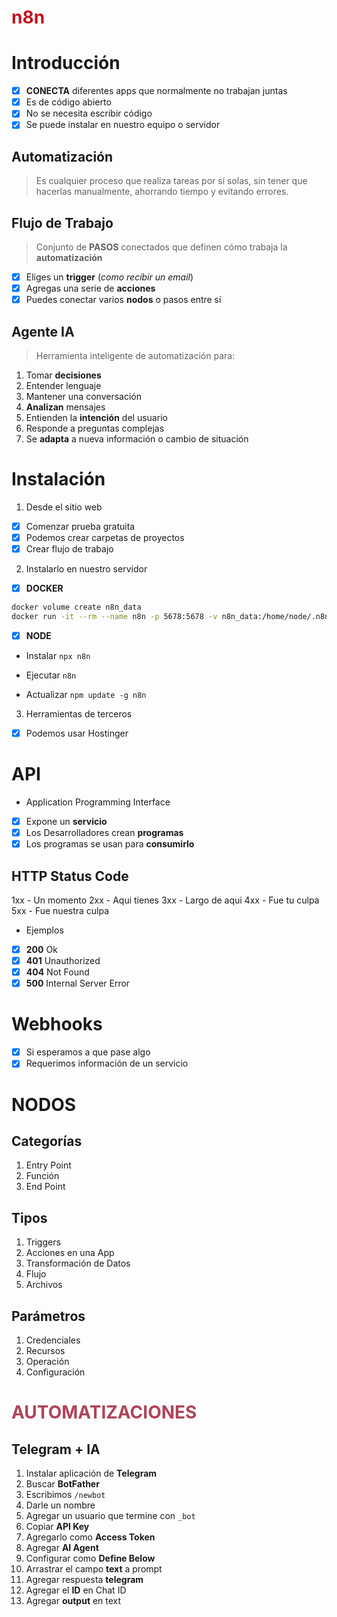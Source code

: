 <h1 style="color:#c1121f">n8n</h1>

# Introducción

- [x] __CONECTA__ diferentes apps que normalmente no trabajan juntas
- [x] Es de código abierto
- [x] No se necesita escribir código
- [x] Se puede instalar en nuestro equipo o servidor

## Automatización

> Es cualquier proceso que realiza tareas por sí solas,
> sin tener que hacerlas manualmente, ahorrando tiempo y evitando errores.


## Flujo de Trabajo

> Conjunto de __PASOS__ conectados que definen cómo trabaja la __automatización__

- [x] Eliges un __trigger__ (_como recibir un email_)
- [x] Agregas una serie de __acciones__ 
- [x] Puedes conectar varios __nodos__ o pasos entre sí

## Agente IA

> Herramienta inteligente de automatización para:

1. Tomar __decisiones__
2. Entender lenguaje
3. Mantener una conversación
4. __Analizan__ mensajes
5. Entienden la __intención__ del usuario
6. Responde a preguntas complejas
7. Se __adapta__ a nueva información o cambio de situación

# Instalación

1. Desde el sitio web

- [x] Comenzar prueba gratuita
- [x] Podemos crear carpetas de proyectos
- [x] Crear flujo de trabajo

2. Instalarlo en nuestro servidor

- [x] __DOCKER__

```bash
docker volume create n8n_data
docker run -it --rm --name n8n -p 5678:5678 -v n8n_data:/home/node/.n8n docker.n8n.io/n8nio/n8n
```
- [x] __NODE__ 

* Instalar
```npx n8n```

* Ejecutar
```n8n```

* Actualizar
```npm update -g n8n```


3. Herramientas de terceros

- [x] Podemos usar Hostinger


# API

* Application Programming Interface

- [x] Expone un __servicio__
- [x] Los Desarrolladores crean __programas__ 
- [x] Los programas se usan para __consumirlo__

## HTTP Status Code

1xx - Un momento
2xx - Aqui tienes
3xx - Largo de aqui
4xx - Fue tu culpa
5xx - Fue nuestra culpa

* Ejemplos

- [x] __200__ Ok
- [x] __401__ Unauthorized
- [x] __404__ Not Found
- [x] __500__ Internal Server Error

# Webhooks

- [x] Si esperamos a que pase algo
- [x] Requerimos información de un servicio

# NODOS

## Categorías

1. Entry Point
2. Función
3. End Point

## Tipos

1. Triggers
2. Acciones en una App
3. Transformación de Datos
4. Flujo
5. Archivos

## Parámetros

1. Credenciales
2. Recursos
3. Operación
4. Configuración

<div style="color:#AE445A">

# AUTOMATIZACIONES

</div>

## Telegram + IA

1. Instalar aplicación de __Telegram__
2. Buscar __BotFather__
3. Escribimos ```/newbot```
4. Darle un nombre
5. Agregar un usuario que termine con ```_bot```
6. Copiar __API Key__
7. Agregarlo como __Access Token__
8. Agregar __AI Agent__
9. Configurar como __Define Below__
10. Arrastrar el campo __text__ a prompt
11. Agregar respuesta __telegram__
12. Agregar el __ID__ en Chat ID
13. Agregar __output__ en text



















